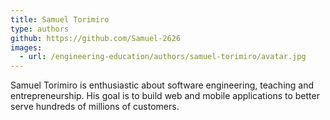 ```yaml
---
title: Samuel Torimiro
type: authors
github: https://github.com/Samuel-2626
images:
  - url: /engineering-education/authors/samuel-torimiro/avatar.jpg 
---
```

Samuel Torimiro is enthusiastic about software engineering, teaching and entrepreneurship. His goal is to build web and mobile applications to better serve hundreds of millions of customers.